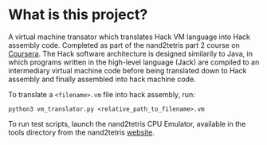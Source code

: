 # What is this project?
A virtual machine transator which translates Hack VM language into Hack assembly
code. Completed as part of the nand2tetris part 2 course on [Coursera](https://www.coursera.org/learn/nand2tetris2/home/week/1). The Hack software architecture is designed similarily 
to Java, in which programs written in the high-level language (Jack) are compiled to an
intermediary virtual machine code before being translated down to Hack assembly and finally
assembled into hack machine code.

To translate a `<filename>.vm` file into hack assembly, run: 

`python3 vm_translator.py <relative_path_to_filename>.vm`

To run test scripts, launch the nand2tetris CPU Emulator, available in the tools directory from
the nand2tetris [website](https://www.nand2tetris.org/).